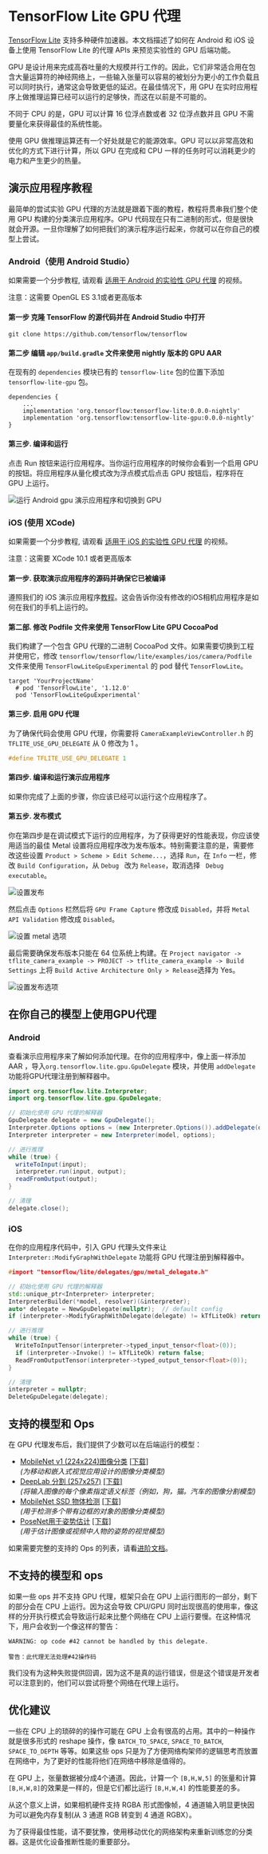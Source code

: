 # TensorFlow Lite GPU 代理

[TensorFlow Lite](https://www.tensorflow.org/lite) 支持多种硬件加速器。本文档描述了如何在 Android 和 iOS 设备上使用 TensorFlow Lite 的代理 APIs 来预览实验性的 GPU 后端功能。

GPU 是设计用来完成高吞吐量的大规模并行工作的。因此，它们非常适合用在包含大量运算符的神经网络上，一些输入张量可以容易的被划分为更小的工作负载且可以同时执行，通常这会导致更低的延迟。在最佳情况下，用 GPU 在实时应用程序上做推理运算已经可以运行的足够快，而这在以前是不可能的。

不同于 CPU 的是，GPU 可以计算 16 位浮点数或者 32 位浮点数并且 GPU 不需要量化来获得最佳的系统性能。

使用 GPU 做推理运算还有一个好处就是它的能源效率。GPU 可以以非常高效和优化的方式下进行计算，所以 GPU 在完成和 CPU 一样的任务时可以消耗更少的电力和产生更少的热量。

## 演示应用程序教程

最简单的尝试实验 GPU 代理的方法就是跟着下面的教程，教程将贯串我们整个使用 GPU 构建的分类演示应用程序。GPU 代码现在只有二进制的形式，但是很快就会开源。一旦你理解了如何把我们的演示程序运行起来，你就可以在你自己的模型上尝试。

### Android（使用 Android Studio）

如果需要一个分步教程, 请观看
[适用于 Android 的实验性 GPU 代理](https://youtu.be/Xkhgre8r5G0) 的视频。

注意：这需要 OpenGL ES 3.1或者更高版本

#### 第一步 克隆 TensorFlow 的源代码并在 Android Studio 中打开

```
git clone https://github.com/tensorflow/tensorflow
```

#### 第二步 编辑 `app/build.gradle` 文件来使用 nightly 版本的 GPU AAR

在现有的 `dependencies` 模块已有的 `tensorflow-lite` 包的位置下添加 `tensorflow-lite-gpu` 包。

```
dependencies {
    ...
    implementation 'org.tensorflow:tensorflow-lite:0.0.0-nightly'
    implementation 'org.tensorflow:tensorflow-lite-gpu:0.0.0-nightly'
}
```

#### 第三步. 编译和运行

点击 Run 按钮来运行应用程序。当你运行应用程序的时候你会看到一个启用 GPU 的按钮。将应用程序从量化模式改为浮点模式后点击 GPU 按钮后，程序将在 GPU 上运行。

![运行 Android gpu 演示应用程序和切换到 GPU](images/android_gpu_demo.gif)

### iOS (使用 XCode)

如果需要一个分步教程, 请观看
[适用于 iOS 的实验性 GPU 代理](https://youtu.be/Xkhgre8r5G0) 的视频。

注意：这需要 XCode 10.1 或者更高版本

#### 第一步. 获取演示应用程序的源码并确保它已被编译

遵照我们的 iOS 演示应用程序[教程](https://www.tensorflow.org/lite/demo_ios)。这会告诉你没有修改的iOS相机应用程序是如何在我们的手机上运行的。

#### 第二部. 修改 Podfile 文件来使用 TensorFlow Lite GPU CocoaPod

我们构建了一个包含 GPU 代理的二进制 CocoaPod 文件。如果需要切换到工程并使用它，修改
`tensorflow/tensorflow/lite/examples/ios/camera/Podfile` 文件来使用  `TensorFlowLiteGpuExperimental` 的 pod 替代 `TensorFlowLite`。

```
target 'YourProjectName'
  # pod 'TensorFlowLite', '1.12.0'
  pod 'TensorFlowLiteGpuExperimental'
```

#### 第三步. 启用 GPU 代理

为了确保代码会使用 GPU 代理，你需要将 `CameraExampleViewController.h` 的
`TFLITE_USE_GPU_DELEGATE` 从 0 修改为 1 。

```c
#define TFLITE_USE_GPU_DELEGATE 1
```

#### 第四步. 编译和运行演示应用程序

如果你完成了上面的步骤，你应该已经可以运行这个应用程序了。

#### 第五步. 发布模式

你在第四步是在调试模式下运行的应用程序，为了获得更好的性能表现，你应该使用适当的最佳 Metal 设置将应用程序改为发布版本。特别需要注意的是，需要修改这些设置 `Product > Scheme > Edit
Scheme...`，选择 ` Run `，在 ` Info ` 一栏，修改 ` Build Configuration `，从 `Debug ` 改为 ` Release `，取消选择 ` Debug executable`。

![设置发布](images/iosdebug.png)

然后点击 `Options` 栏然后将 `GPU Frame Capture` 修改成 `Disabled`，并将 `Metal API Validation` 修改成 `Disabled`。

![设置 metal 选项](images/iosmetal.png)

最后需要确保发布版本只能在 64 位系统上构建。在 `Project
navigator -> tflite_camera_example -> PROJECT -> tflite_camera_example -> Build
Settings` 上将 `Build Active Architecture Only > Release`选择为 Yes。

![设置发布选项](images/iosrelease.png)

## 在你自己的模型上使用GPU代理

### Android

查看演示应用程序来了解如何添加代理。在你的应用程序中，像上面一样添加 AAR ，导入`org.tensorflow.lite.gpu.GpuDelegate` 模块，并使用 `addDelegate` 功能将GPU代理注册到解释器中。

```java
import org.tensorflow.lite.Interpreter;
import org.tensorflow.lite.gpu.GpuDelegate;

// 初始化使用 GPU 代理的解释器
GpuDelegate delegate = new GpuDelegate();
Interpreter.Options options = (new Interpreter.Options()).addDelegate(delegate);
Interpreter interpreter = new Interpreter(model, options);

// 进行推理
while (true) {
  writeToInput(input);
  interpreter.run(input, output);
  readFromOutput(output);
}

// 清理
delegate.close();
```

### iOS
 
在你的应用程序代码中，引入 GPU 代理头文件来让`Interpreter::ModifyGraphWithDelegate` 功能将 GPU 代理注册到解释器中。

```cpp
#import "tensorflow/lite/delegates/gpu/metal_delegate.h"

// 初始化使用 GPU 代理的解释器
std::unique_ptr<Interpreter> interpreter;
InterpreterBuilder(*model, resolver)(&interpreter);
auto* delegate = NewGpuDelegate(nullptr);  // default config
if (interpreter->ModifyGraphWithDelegate(delegate) != kTfLiteOk) return false;

// 进行推理 
while (true) {
  WriteToInputTensor(interpreter->typed_input_tensor<float>(0));
  if (interpreter->Invoke() != kTfLiteOk) return false;
  ReadFromOutputTensor(interpreter->typed_output_tensor<float>(0));
}

// 清理
interpreter = nullptr;
DeleteGpuDelegate(delegate);
```

## 支持的模型和 Ops

在 GPU 代理发布后，我们提供了少数可以在后端运行的模型：

* [MobileNet v1 (224x224)图像分类](https://ai.googleblog.com/2017/06/mobilenets-open-source-models-for.html) [[下载]](https://storage.googleapis.com/download.tensorflow.org/models/tflite/gpu/mobilenet_v1_1.0_224.tflite)
<br /><i>(为移动和嵌入式视觉应用设计的图像分类模型)</i>
* [DeepLab 分割 (257x257)](https://ai.googleblog.com/2018/03/semantic-image-segmentation-with.html) [[下载]](https://storage.googleapis.com/download.tensorflow.org/models/tflite/gpu/deeplabv3_257_mv_gpu.tflite)
<br /><i>(将输入图像的每个像素指定语义标签（例如，狗，猫。汽车的图像分割模型)</i>
* [MobileNet SSD 物体检测](https://ai.googleblog.com/2018/07/accelerated-training-and-inference-with.html) [[下载]](https://storage.googleapis.com/download.tensorflow.org/models/tflite/gpu/mobile_ssd_v2_float_coco.tflite)
<br /><i>(用于检测多个带有边框的对象的图像分类模型)</i>
* [PoseNet用于姿势估计](https://github.com/tensorflow/tfjs-models/tree/master/posenet) [[下载]](https://storage.googleapis.com/download.tensorflow.org/models/tflite/gpu/multi_person_mobilenet_v1_075_float.tflite)
<br /><i>(用于估计图像或视频中人物的姿势的视觉模型)</i>

如果需要完整的支持的 Ops 的列表，请看[进阶文档](gpu_advanced.md)。

## 不支持的模型和 ops

如果一些 ops 并不支持 GPU 代理，框架只会在 GPU 上运行图形的一部分，剩下的部分会在 CPU 上运行。因为这会导致 CPU/GPU 同时出现很高的使用率，像这样的分开执行模式会导致运行起来比整个网络在 CPU 上运行要慢。在这种情况下，用户会收到一个像这样的警告：

```
WARNING: op code #42 cannot be handled by this delegate.
```

```
警告：此代理无法处理#42操作码
```

我们没有为这种失败提供回调，因为这不是真的运行错误，但是这个错误是开发者可以注意到的，他们可以尝试将整个网络在代理上运行。

## 优化建议

一些在 CPU 上的琐碎的的操作可能在 GPU 上会有很高的占用。其中的一种操作就是很多形式的 reshape 操作，像 `BATCH_TO_SPACE`, `SPACE_TO_BATCH`, `SPACE_TO_DEPTH` 等等。如果这些 ops 只是为了方便网络构架师的逻辑思考而放置在网络中，为了更好的性能将他们在网络中移除是值得的。

在 GPU 上，张量数据被分成4个通道。因此，计算一个 `[B,H,W,5]` 的张量和计算 `[B,H,W,8]`的效果是一样的，但是它们都比运行 `[B,H,W,4]` 的性能要差的多。

从这个意义上讲，如果相机硬件支持 RGBA 形式图像帧，4 通道输入明显更快因为可以避免内存复制(从 3 通道 RGB 转变到 4 通道 RGBX）。

为了获得最佳性能，请不要犹豫，使用移动优化的网络架构来重新训练您的分类器。这是优化设备推断性能的重要部分。
